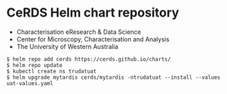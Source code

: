 # CeRDS Helm chart repository

* Characterisation eResearch & Data Science
* Center for Microscopy, Characterisation and Analysis
* The University of Western Australia

```console
$ helm repo add cerds https://cerds.github.io/charts/
$ helm repo update
$ kubectl create ns trudatuat
$ helm upgrade mytardis cerds/mytardis -ntrudatuat --install --values uat-values.yaml
```
